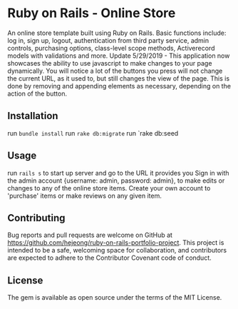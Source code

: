 # Ruby on Rails - Online Store
An online store template built using Ruby on Rails. Basic functions include: log in, sign up, logout, authentication from third party service, admin controls, purchasing options, class-level scope methods, Activerecord models with validations and more. 
Update 5/29/2019 - This application now showcases the ability to use javascript to make changes to your page dynamically. You will notice a lot of the buttons you press will not change the current URL, as it used to, but still changes the view of the page. This is done by removing and appending elements as necessary, depending on the action of the button.

## Installation
run `bundle install`
run `rake db:migrate`
run `rake db:seed

## Usage
run `rails s` to start up server and go to the URL it provides you
Sign in with the admin account {username: admin, password: admin}, to make edits or changes to any of the online store items. Create your own account to 'purchase' items or make reviews on any given item.

## Contributing 
Bug reports and pull requests are welcome on GitHub at https://github.com/hejeong/ruby-on-rails-portfolio-project. This project is intended to be a safe, welcoming space for collaboration, and contributors are expected to adhere to the Contributor Covenant code of conduct.

## License
The gem is available as open source under the terms of the MIT License.
